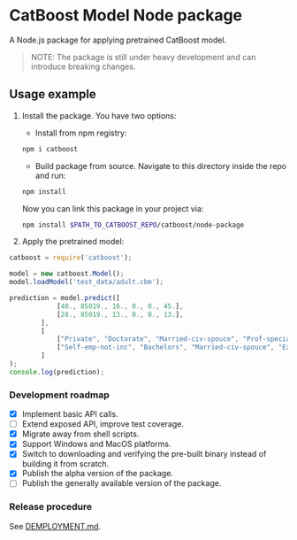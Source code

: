 # CatBoost Model Node package

A Node.js package for applying pretrained CatBoost model.

> NOTE: The package is still under heavy development and can introduce breaking changes.  

## Usage example

1. Install the package. You have two options:
   - Install from npm registry:
   ```sh
   npm i catboost
   ```
   - Build package from source. Navigate to this directory inside the repo and run:

    ```sh
    npm install
    ```

    Now you can link this package in your project via:

    ```sh
    npm install $PATH_TO_CATBOOST_REPO/catboost/node-package
    ```

1. Apply the pretrained model:

```js
catboost = require('catboost');

model = new catboost.Model();
model.loadModel('test_data/adult.cbm');

prediction = model.predict([
            [40., 85019., 16., 0., 0., 45.],
            [28., 85019., 13., 0., 0., 13.],
        ], 
        [
            ["Private", "Doctorate", "Married-civ-spouce", "Prof-specialty", "Husband", "Asian-Pac-Islander", "Male", "nan"],
            ["Self-emp-not-inc", "Bachelors", "Married-civ-spouce", "Exec-managerial", "Husband", "White", "Male", "United-States"],
        ]
);
console.log(prediction);
```

### Development roadmap

 - [x] Implement basic API calls.
 - [ ] Extend exposed API, improve test coverage.
 - [X] Migrate away from shell scripts.
 - [X] Support Windows and MacOS platforms.
 - [X] Switch to downloading and verifying the pre-built binary instead of building it from scratch.
 - [X] Publish the alpha version of the package.
 - [ ] Publish the generally available version of the package.

### Release procedure

See [DEMPLOYMENT.md](./DEPLOYMENT.md).
